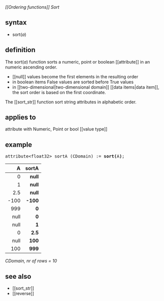 *[[Ordering functions]] Sort*

## syntax

- sort(*a*)

## definition

The sort(*a*) function sorts a numeric, point or boolean [[attribute]] in an numeric ascending order.

- [[null]] values become the first elements in the resulting order
- in boolean items False values are sorted before True values
- in [[two-dimensional|two-dimensional domain]] [[data items|data item]], the sort order is based on the first coordinate.

The [[sort_str]] function sort string attributes in alphabetic order.

## applies to

attribute with Numeric, Point or bool [[value type]]

## example

<pre>
attribute&lt;float32&gt; sortA (CDomain) := <B>sort(</B>A<B>)</B>;
</pre>

| A    | **sortA**|
|-----:|---------:|
| 0    | **null** |
| 1    | **null** |
| 2.5  | **null** |
| -100 | **-100** |
| 999  | **0**    |
| null | **0**    |
| null | **1**    |
| 0    | **2.5**  |
| null | **100**  |
| 100  | **999**  |

*CDomain, nr of rows = 10*

## see also

- [[sort_str]]
- [[reverse]]